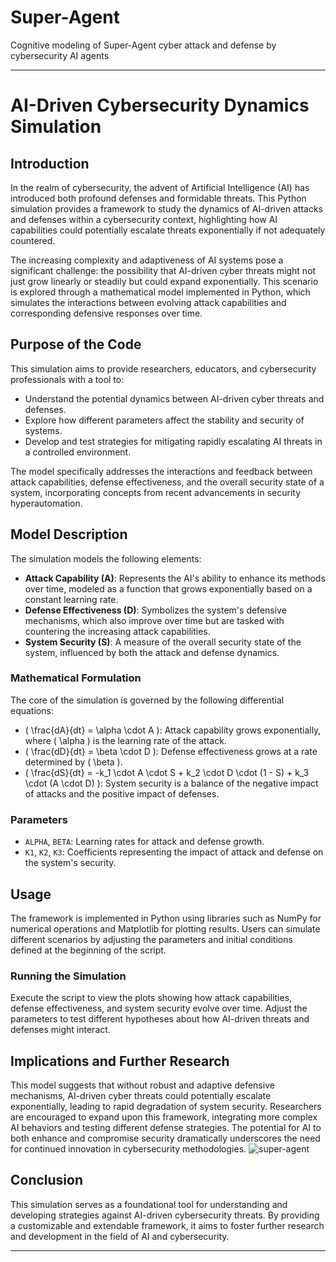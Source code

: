 # Super-Agent
Cognitive modeling of Super-Agent cyber attack and defense by cybersecurity AI agents

---

# AI-Driven Cybersecurity Dynamics Simulation

## Introduction

In the realm of cybersecurity, the advent of Artificial Intelligence (AI) has introduced both profound defenses and formidable threats. This Python simulation provides a framework to study the dynamics of AI-driven attacks and defenses within a cybersecurity context, highlighting how AI capabilities could potentially escalate threats exponentially if not adequately countered.

The increasing complexity and adaptiveness of AI systems pose a significant challenge: the possibility that AI-driven cyber threats might not just grow linearly or steadily but could expand exponentially. This scenario is explored through a mathematical model implemented in Python, which simulates the interactions between evolving attack capabilities and corresponding defensive responses over time.

## Purpose of the Code

This simulation aims to provide researchers, educators, and cybersecurity professionals with a tool to:
- Understand the potential dynamics between AI-driven cyber threats and defenses.
- Explore how different parameters affect the stability and security of systems.
- Develop and test strategies for mitigating rapidly escalating AI threats in a controlled environment.

The model specifically addresses the interactions and feedback between attack capabilities, defense effectiveness, and the overall security state of a system, incorporating concepts from recent advancements in security hyperautomation.

## Model Description

The simulation models the following elements:
- **Attack Capability (A)**: Represents the AI's ability to enhance its methods over time, modeled as a function that grows exponentially based on a constant learning rate.
- **Defense Effectiveness (D)**: Symbolizes the system's defensive mechanisms, which also improve over time but are tasked with countering the increasing attack capabilities.
- **System Security (S)**: A measure of the overall security state of the system, influenced by both the attack and defense dynamics.

### Mathematical Formulation

The core of the simulation is governed by the following differential equations:

- \( \frac{dA}{dt} = \alpha \cdot A \): Attack capability grows exponentially, where \( \alpha \) is the learning rate of the attack.
- \( \frac{dD}{dt} = \beta \cdot D \): Defense effectiveness grows at a rate determined by \( \beta \).
- \( \frac{dS}{dt} = -k_1 \cdot A \cdot S + k_2 \cdot D \cdot (1 - S) + k_3 \cdot (A \cdot D) \): System security is a balance of the negative impact of attacks and the positive impact of defenses.

### Parameters

- `ALPHA`, `BETA`: Learning rates for attack and defense growth.
- `K1`, `K2`, `K3`: Coefficients representing the impact of attack and defense on the system's security.

## Usage

The framework is implemented in Python using libraries such as NumPy for numerical operations and Matplotlib for plotting results. Users can simulate different scenarios by adjusting the parameters and initial conditions defined at the beginning of the script.

### Running the Simulation

Execute the script to view the plots showing how attack capabilities, defense effectiveness, and system security evolve over time. Adjust the parameters to test different hypotheses about how AI-driven threats and defenses might interact.

## Implications and Further Research

This model suggests that without robust and adaptive defensive mechanisms, AI-driven cyber threats could potentially escalate exponentially, leading to rapid degradation of system security. Researchers are encouraged to expand upon this framework, integrating more complex AI behaviors and testing different defense strategies. The potential for AI to both enhance and compromise security dramatically underscores the need for continued innovation in cybersecurity methodologies.
![super-agent](https://github.com/DarrellYoung/Super-Agent/assets/155460049/0ec76bb1-61b8-4512-b446-7aeb6369a06e)


## Conclusion

This simulation serves as a foundational tool for understanding and developing strategies against AI-driven cybersecurity threats. By providing a customizable and extendable framework, it aims to foster further research and development in the field of AI and cybersecurity.

---
